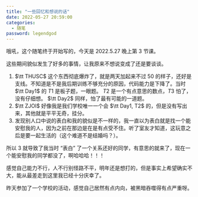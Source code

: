 ```yaml
---
title: "一些回忆和想说的话"
date: 2022-05-27 20:59:00
categories:
  - 随笔
password: legendgod
---
```


哦吼，这个随笔终于开始写的，今天是 $2022.5.27$ 晚上第 $3$ 节课。

这些期间貌似发生了好多的事情，让我原来不想说变成了还是要谈谈。

1. $\tt THUSC$ 这个东西彻底爆炸了，就是两天加起来不过 $50$ 的样子，还好是支线。不知道是不是我后期训练不够充分的原因，代码能力是下降了。当时 $\tt Day1$ 的 $T1$ 是板子题，一眼题。 $T2$ 是一个有点意思的数点，$T3$ 怕了，没有仔细想。 $\tt Day2$ 同样，怕了最有可能的一道题。
2. $\tt ZJOI$ 好像我是我们学校唯一一个会 $\tt Day1, T2$ 的，但是没有写出来，其他就是平平无奇，挂分。
3. 发现别人口中说的表白和我的貌似是不一样的，我一直以为表白就是找一个能安慰我的人，因为之前在那边是在是有点受不住。听了室友才知道，这玩意之后是要一起生活的（这个难道不是结婚吗？）。

所以 $3$ 就导致了我当时 “表白” 了一个关系还好的同学，有意思的就来了，现在一个能安慰我的同学都没了，啊哈哈哈！！！

感觉自己能力不行，人不行别怪路不平，明年还是想打的，但是事实上希望确实不大，能从最差走到这里我已经十分庆幸了。

昨天参加了一个学校的活动，感觉自己居然有点内向，被黑暗吞噬得有点严重呀。